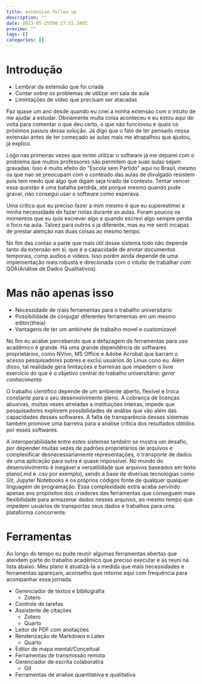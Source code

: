 ```yaml
---
title: extension follow up
description: ""
date: 2023-05-25T00:17:51.340Z
preview: ""
tags: []
categories: []
---
```

# Introdução
- Lembrar da extensão que foi criada
- Contar sobre os problemas de utilizar em sala de aula
- Limintações de video que precisam ser atacadas

Faz quase um ano desde quando eu criei a minha extensão com o intuito de me ajudar a estudar. Obviamente muita coisa aconteceu e eu estou aqui de volta para comentar o que deu certo, o que não funcionou e quais os próximos passos dessa solução. Já digo que o fato de ter pensado nessa extensão antes de ter começado as aulas mais me atrapalhou que ajudou, já explico.

Logo nas primeiras vezes que tentei utilizar o software já me deparei com o problema que muitos professores não permitem que suas aulas sejam gravadas. Isso é muito efeito do "Escola sem Partido" aqui no Brasil, mesmo os que nao se preocupam com o conteúdo das aulas de divulgado resistem pois tem medo que algo que digam seja tirado de contexto. Tentar vencer essa questão é uma batalha perdida, até porque mesmo quando pude gravar, não consegui usar o software como esperava.

Uma crítica que eu preciso fazer a mim mesmo é que eu superestimei a minha necessidade de fazer notas durante as aulas. Foram poucos os momentos que eu quis escrever algo e quando escrevi algo sempre perdia o foco na aula. Talvez para outros s ja diferente, mas eu me senti incapaz de prestar atenção nas duas coisas ao mesmo tempo.

No fim das contas a parte que mais útil desse sistema todo não depende tanto da extensão em si, que é a capacidade de anotar documentos temporais, comp audios e vídeos. Isso porém ainda depende de uma implementação mais robusta e direcionada com o intuito de trabalhar com QDA(Análise de Dados Qualitativos)

# Mas não apenas isso
- Necessidade de mais ferramentas para o trabalho universitario
- Possibilidade de conjugar diferentes ferramentas em um mesmo editor(theia)
- Vantagens de ter um ambinete de trabalho movel e customizavel

No fim eu acabei percebendo que a defazagem de ferramentas para uso acadêmico é grande. Há uma grande dependência de softwares proprietários, como NVivo, MS Office e Adobe Acrobat que barram o acesso pesquisadores pobres e exclui usuários do Linux cono eu. Além disso, tal realidade gera limitações e barreiras que impedem o livre exercício do que é o objetivo central do trabalho universitário: *gerar conhecimento*

O trabalho científico depende de um ambiente aberto, flexível e troca constante para o seu desenvolvimento pleno. A cobrança de licenças abusivas, muitas vezes atreladas a instituições inteiras, impede que pesquisadores explorem possibilidades de análise que vão além das capacidades desses softwares. A falta de transparência desses sistemas também promove uma barreira para a analise crítica dos resultados obtidos por esses softwares.

A interoperabilidade entre estes sistemas também se mostra um desafio, por depender muitas vezes de padrões proprietários de arquivos e complexificar desnecessariamente representações, o transporte de dados de uma aplicação para outra é quase impossível. No mundo do desenvolvimento é inegável a versatilidade que arquivos baseados em texto plano(.md e .csv por exemplo), sendo a base de diversas tecnologias como Git, Jupyter Notebooks e os próprios códigos fonte de qualquer qualquer linguagem de programação. Essa complexidade extra acaba servindo apenas aos propósitos dos criadores das ferramentas que conseguem mais flexibilidade para armazenar dados nesses arquivos, ao mesmo tempo que impedem usuários de transportas seus dados e trabalhos para uma plataforma concorrente.

# Ferramentas 

Ao longo do tempo eu pude reunir algumas ferramentas abertas que atendem parte do trabalho acadêmico que preciso executar e as reuni na lista abaixo. Meu plano é atualizá-la a medida que mais necessidades e ferramentas apareçam, aconselho que retorne aqui com frequência para acompanhar essa jornada.

- Gerenciador de textos e bibliografia
  - Zotero
- Controle de tarefas
- Assistente de citações
  - Zotero
  - Quarto
- Leitor de PDF com anotações
- Renderização de Markdown e Latex
  - Quarto
- Editor de mapa mental/Conceitual
- Ferramentas de transmissão remota
- Gerenciador de escrita colaboratira
  - Git
- Ferramentas de analise quantitativa e qualitativa 